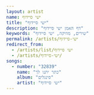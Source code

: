 ```yaml
---
layout: artist
name: ישי סיידוף
title: "ישי סיידוף"
description: "דף האמן ישי סיידוף"
keywords: "שירים, מוזיקה, ישי סיידוף"
permalink: /artists/ישי-סיידוף
redirect_from:
  - /artists/list/ישי סיידוף
  - /artists/ישי-סיידוף/
songs:
  - number: "32839"
    name: "כתר יתנו לך"
    album: "סינגלים"
    artist: "ישי סיידוף"
---
```

